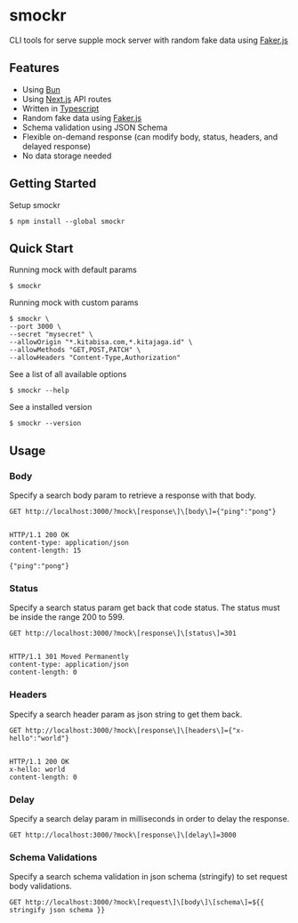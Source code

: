 # smockr

CLI tools for serve supple mock server with random fake data using <a href="https://github.com/faker-js/faker">Faker.js</a>

## Features

 * Using [Bun](https://github.com/oven-sh/bun)
 * Using [Next.js](https://github.com/vercel/next.js) API routes
 * Written in [Typescript](https://github.com/microsoft/TypeScript)
 * Random fake data using [Faker.js](https://github.com/faker-js/faker)
 * Schema validation using JSON Schema
 * Flexible on-demand response (can modify body, status, headers, and delayed response)
 * No data storage needed

## Getting Started

Setup smockr

```
$ npm install --global smockr
```

## Quick Start

Running mock with default params

```
$ smockr
```

Running mock with custom params

```
$ smockr \
--port 3000 \
--secret "mysecret" \
--allowOrigin "*.kitabisa.com,*.kitajaga.id" \
--allowMethods "GET,POST,PATCH" \
--allowHeaders "Content-Type,Authorization"
```

See a list of all available options

```
$ smockr --help
```

See a installed version

```
$ smockr --version
```

## Usage

### Body

Specify a search body param to retrieve a response with that body.

```http
GET http://localhost:3000/?mock\[response\]\[body\]={"ping":"pong"}


HTTP/1.1 200 OK
content-type: application/json
content-length: 15

{"ping":"pong"}
```

### Status

Specify a search status param get back that code status. The status must be
inside the range 200 to 599.

```http
GET http://localhost:3000/?mock\[response\]\[status\]=301


HTTP/1.1 301 Moved Permanently
content-type: application/json
content-length: 0
```

### Headers

Specify a search header param as json string to get them back.

```http
GET http://localhost:3000/?mock\[response\]\[headers\]={"x-hello":"world"}


HTTP/1.1 200 OK
x-hello: world
content-length: 0
```

### Delay

Specify a search delay param in milliseconds in order to delay the response.

```http
GET http://localhost:3000/?mock\[response\]\[delay\]=3000
```

### Schema Validations

Specify a search schema validation in json schema (stringify) to set request body validations.

```http
GET http://localhost:3000/?mock\[request\]\[body\]\[schema\]=${{ stringify json schema }}
```
